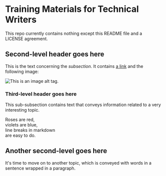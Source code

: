 # Training Materials for Technical Writers

This repo currently contains nothing except this README file and a LICENSE agreement.

## Second-level header goes here

This is the text concerning the *subsection*. It contains [a link](https://www.wikipedia.org) and the following image:

![This is an image alt tag.](https://cdn.adopets.com/public/gallery_data/src/20220706_205153_16571407136834.jpeg?width=400)

### Third-level header goes here

This sub-subsection contains text that conveys information related to a very interesting topic.

Roses are red, \
violets are blue, \
line breaks in markdown \
are easy to do.

## Another second-level goes here

It's time to move on to another topic, which is conveyed with words in a sentence wrapped in a paragraph.

